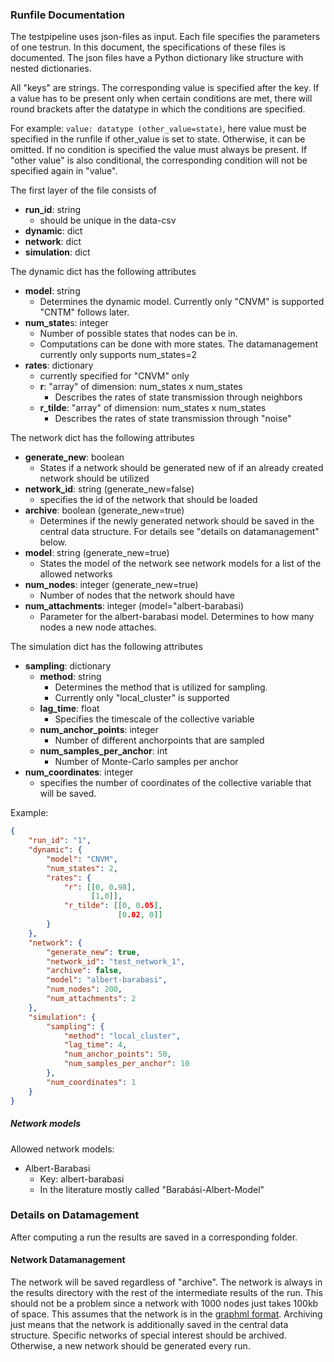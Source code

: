 
### Runfile Documentation
The testpipeline uses json-files as input. 
Each file specifies the parameters of one testrun.
In this document, the specifications of these files is documented.
The json files have a Python dictionary like structure with nested dictionaries. 

All "keys" are strings. The corresponding value is specified after the key. 
If a value has to be present only when certain conditions are met, 
there will round brackets after the datatype in which the conditions are specified.

For example:
`value: datatype (other_value=state)`, 
here value must be specified in the runfile if other_value is set to state.
Otherwise, it can be omitted. 
If no condition is specified the value must always be present.
If "other value" is also conditional, the corresponding condition will not be specified again in "value".

The first layer of the file consists of
* **run_id**: string 
  * should be unique in the data-csv
* **dynamic**: dict 
* **network**: dict
* **simulation**: dict

The dynamic dict has the following attributes
* **model**: string 
  * Determines the dynamic model. Currently only "CNVM" is supported "CNTM" follows later.
* **num_state**s: integer
  * Number of possible states that nodes can be in. 
  * Computations can be done with more states. The datamanagement currently only supports num_states=2
* **rates**: dictionary 
  * currently specified for "CNVM" only
  * **r**: "array" of dimension: num_states x num_states
    * Describes the rates of state transmission through neighbors
  * **r_tilde**: "array" of dimension: num_states x num_states
    * Describes the rates of state transmission through "noise"

The network dict has the following attributes
* **generate_new**: boolean
  * States if a network should be generated new of if an already created network should be utilized
* **network_id**: string (generate_new=false)
  * specifies the id of the network that should be loaded
* **archive**: boolean (generate_new=true)
  * Determines if the newly generated network should be saved in the central data structure.
    For details see "details on datamanagement" below.
* **model**: string (generate_new=true)
  * States the model of the network see network models for a list of the allowed networks
* **num_nodes**: integer (generate_new=true)
  * Number of nodes that the network should have
* **num_attachments**: integer (model="albert-barabasi)
  * Parameter for the albert-barabasi model. Determines to how many nodes a new node attaches.

The simulation dict has the following attributes
* **sampling**: dictionary
  * **method**: string
    * Determines the method that is utilized for sampling.
    * Currently only "local_cluster" is supported
  * **lag_time**: float
    * Specifies the timescale of the collective variable
  * **num_anchor_points**: integer
    * Number of different anchorpoints that are sampled
  * **num_samples_per_anchor**: int
    * Number of Monte-Carlo samples per anchor
* **num_coordinates**: integer
  * specifies the number of coordinates of the collective variable that will be saved.
  
Example:
```json
{
    "run_id": "1",
    "dynamic": {
        "model": "CNVM",
        "num_states": 2,
        "rates": {
            "r": [[0, 0.98],
                  [1,0]],
            "r_tilde": [[0, 0.05],
                        [0.02, 0]]
        }
    },
    "network": {
        "generate_new": true,
        "network_id": "test_network_1",
        "archive": false,
        "model": "albert-barabasi",
        "num_nodes": 200,
        "num_attachments": 2
    },
    "simulation": {
        "sampling": {
            "method": "local_cluster",
            "lag_time": 4,
            "num_anchor_points": 50,
            "num_samples_per_anchor": 10
        },
        "num_coordinates": 1
    }
}
```

##### Network models

Allowed network models:
* Albert-Barabasi
  * Key: albert-barabasi
  * In the literature mostly called "Barabási-Albert-Model"
  
### Details on Datamagement 
After computing a run the results are saved in a corresponding folder. 

#### Network Datamanagement
The network will be saved regardless of "archive". 
The network is always in the results directory with the rest of the intermediate results of the run.
This should not be a problem since a network with 1000 nodes just takes 100kb of space.
This assumes that the network is in the 
[graphml format](https://networkx.org/documentation/stable/reference/readwrite/graphml.html).
Archiving just means that the network is additionally saved in the central data structure.
Specific networks of special interest should be archived.
Otherwise, a new network should be generated every run.
